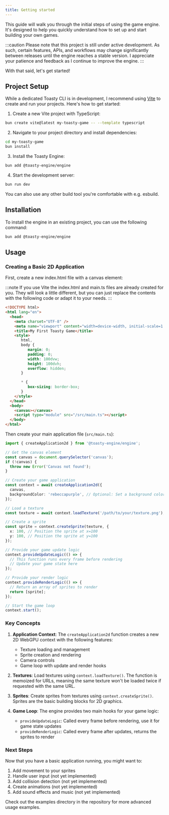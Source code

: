 ```yaml
---
title: Getting started
---
```


This guide will walk you through the initial steps of using the game engine. It's designed to help you quickly understand how to set up and start building your own games.

:::caution
Please note that this project is still under active development. As such, certain features, APIs,
and workflows may change significantly between releases until the engine reaches a stable version.
I appreciate your patience and feedback as I continue to improve the engine.
:::

With that said, let's get started!

## Project Setup

While a dedicated Toasty CLI is in development, I recommend using [Vite](https://vitejs.dev/) to create and run your projects. Here's how to get started:

1. Create a new Vite project with TypeScript:
```bash
bun create vite@latest my-toasty-game -- --template typescript
```

2. Navigate to your project directory and install dependencies:
```bash
cd my-toasty-game
bun install
```

3. Install the Toasty Engine:
```bash
bun add @toasty-engine/engine
```

4. Start the development server:
```bash
bun run dev
```

You can also use any other build tool you're comfortable with e.g. esbuild.

## Installation

To install the engine in an existing project, you can use the following command:

```bash
bun add @toasty-engine/engine
```

## Usage

### Creating a Basic 2D Application

First, create a new index.html file with a canvas element:

:::note
If you use Vite the index.html and main.ts files are already created for you. They will look a little different, but you can just replace the contents with the following code or adapt it to your needs.
:::

```html title="index.html" ins={8-19,23}
<!DOCTYPE html>
<html lang="en">
  <head>
    <meta charset="UTF-8" />
    <meta name="viewport" content="width=device-width, initial-scale=1.0" />
    <title>My First Toasty Game</title>
    <style>
       html,
       body {
          margin: 0;
          padding: 0;
          width: 100dvw;
          height: 100dvh;
          overflow: hidden;
       }

       * {
          box-sizing: border-box;
       }
    </style>
  </head>
  <body>
    <canvas></canvas>
    <script type="module" src="/src/main.ts"></script>
  </body>
</html>
```

Then create your main application file (`src/main.ts`):

```typescript title="src/main.ts" ins="createApplication2d" ins="context.provideRenderLogic" ins="context.provideUpdateLogic" ins="context.start"
import { createApplication2d } from '@toasty-engine/engine';

// Get the canvas element
const canvas = document.querySelector('canvas');
if (!canvas) {
  throw new Error('Canvas not found');
}

// Create your game application
const context = await createApplication2d({
  canvas,
  backgroundColor: 'rebeccapurple', // Optional: Set a background color
});

// Load a texture
const texture = await context.loadTexture('/path/to/your/texture.png');

// Create a sprite
const sprite = context.createSprite(texture, {
  x: 100, // Position the sprite at x=100
  y: 100, // Position the sprite at y=100
});

// Provide your game update logic
context.provideUpdateLogic(() => {
  // This function runs every frame before rendering
  // Update your game state here
});

// Provide your render logic
context.provideRenderLogic(() => {
  // Return an array of sprites to render
  return [sprite];
});

// Start the game loop
context.start();
```

### Key Concepts

1. **Application Context**: The `createApplication2d` function creates a new 2D WebGPU context with the following features:
   - Texture loading and management
   - Sprite creation and rendering
   - Camera controls
   - Game loop with update and render hooks

2. **Textures**: Load textures using `context.loadTexture()`. The function is memoized for URLs, meaning the same texture won't be loaded twice if requested with the same URL.

3. **Sprites**: Create sprites from textures using `context.createSprite()`. Sprites are the basic building blocks for 2D graphics.

4. **Game Loop**: The engine provides two main hooks for your game logic:
   - `provideUpdateLogic`: Called every frame before rendering, use it for game state updates
   - `provideRenderLogic`: Called every frame after updates, returns the sprites to render

### Next Steps

Now that you have a basic application running, you might want to:

1. Add movement to your sprites
2. Handle user input (not yet implemented)
3. Add collision detection (not yet implemented)
4. Create animations (not yet implemented)
5. Add sound effects and music (not yet implemented)

Check out the examples directory in the repository for more advanced usage examples.

